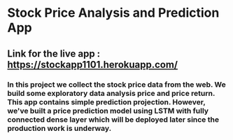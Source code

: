 # Stock Price Analysis and Prediction App

## Link for the live app : https://stockapp1101.herokuapp.com/

### In this project we collect the stock price data from the web. We build some exploratory data analysis price and price return. This app contains simple prediction projection. However, we've built a price prediction model using LSTM with fully connected dense layer which will be deployed later since the production work is underway. 


